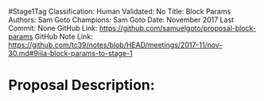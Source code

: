 #Stage1Tag
Classification:
Human Validated: No
Title: Block Params
Authors: Sam Goto
Champions: Sam Goto
Date: November 2017
Last Commit: None
GitHub Link: https://github.com/samuelgoto/proposal-block-params
GitHub Note Link: https://github.com/tc39/notes/blob/HEAD/meetings/2017-11/nov-30.md#9iiia-block-params-to-stage-1

# Proposal Description:
